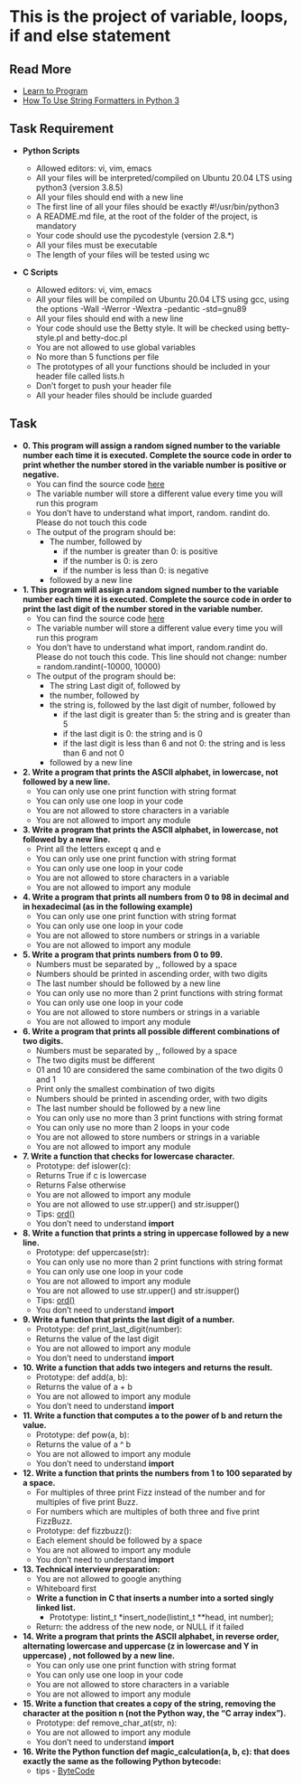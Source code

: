 # This is the project of variable, loops, if and else statement 
## Read More 
- [Learn to Program](https://www.youtube.com/playlist?list=PLGLfVvz_LVvTn3cK5e6LjhgGiSeVlIRwt)
- [How To Use String Formatters in Python 3](https://www.digitalocean.com/community/tutorials/how-to-use-string-formatters-in-python-3)
## Task Requirement
- **Python Scripts**
	- Allowed editors: vi, vim, emacs
	- All your files will be interpreted/compiled on Ubuntu 20.04 LTS using python3 (version 3.8.5)
	- All your files should end with a new line
	- The first line of all your files should be exactly #!/usr/bin/python3
	- A README.md file, at the root of the folder of the project, is mandatory
	- Your code should use the pycodestyle (version 2.8.*)
	- All your files must be executable
	- The length of your files will be tested using wc

- **C Scripts**
	- Allowed editors: vi, vim, emacs
	- All your files will be compiled on Ubuntu 20.04 LTS using gcc, using the options -Wall -Werror -Wextra -pedantic -std=gnu89
	- All your files should end with a new line
	- Your code should use the Betty style. It will be checked using betty-style.pl and betty-doc.pl
	- You are not allowed to use global variables
	- No more than 5 functions per file
	- The prototypes of all your functions should be included in your header file called lists.h
	- Don’t forget to push your header file
	- All your header files should be include guarded
## Task
- **0. This program will assign a random signed number to the variable number each time it is executed. Complete the source code in order to print whether the number stored in the variable number is positive or negative.**
	- You can find the source code [here](https://github.com/holbertonschool/0x01.py/blob/master/0-positive_or_negative_py)
	- The variable number will store a different value every time you will run this program
	- You don’t have to understand what import, random. randint do. Please do not touch this code
	- The output of the program should be:
		- The number, followed by
			- if the number is greater than 0: is positive
			- if the number is 0: is zero
			- if the number is less than 0: is negative
		- followed by a new line
- **1. This program will assign a random signed number to the variable number each time it is executed. Complete the source code in order to print the last digit of the number stored in the variable number.**
	- You can find the source code [here](https://github.com/holbertonschool/0x01.py/blob/master/1-last_digit_py)
	- The variable number will store a different value every time you will run this program
	- You don’t have to understand what import, random.randint do. Please do not touch this code. This line should not change: number = random.randint(-10000, 10000)
	- The output of the program should be:
		- The string Last digit of, followed by
		- the number, followed by
		- the string is, followed by the last digit of number, followed by
			- if the last digit is greater than 5: the string and is greater than 5
			- if the last digit is 0: the string and is 0
			- if the last digit is less than 6 and not 0: the string and is less than 6 and not 0
		- followed by a new line
- **2. Write a program that prints the ASCII alphabet, in lowercase, not followed by a new line.**
	- You can only use one print function with string format
	- You can only use one loop in your code
	- You are not allowed to store characters in a variable
	- You are not allowed to import any module
- **3. Write a program that prints the ASCII alphabet, in lowercase, not followed by a new line.**
	- Print all the letters except q and e
	- You can only use one print function with string format
	- You can only use one loop in your code
	- You are not allowed to store characters in a variable
	- You are not allowed to import any module
-  **4. Write a program that prints all numbers from 0 to 98 in decimal and in hexadecimal (as in the following example)**
	- You can only use one print function with string format
	- You can only use one loop in your code
	- You are not allowed to store numbers or strings in a variable
	- You are not allowed to import any module
-  **5. Write a program that prints numbers from 0 to 99.**
	- Numbers must be separated by ,, followed by a space
	- Numbers should be printed in ascending order, with two digits
	- The last number should be followed by a new line
	- You can only use no more than 2 print functions with string format
	- You can only use one loop in your code
	- You are not allowed to store numbers or strings in a variable
	- You are not allowed to import any module
-  **6. Write a program that prints all possible different combinations of two digits.**
	- Numbers must be separated by ,, followed by a space
	- The two digits must be different
	- 01 and 10 are considered the same combination of the two digits 0 and 1
	- Print only the smallest combination of two digits
	- Numbers should be printed in ascending order, with two digits
	- The last number should be followed by a new line
	- You can only use no more than 3 print functions with string format
	- You can only use no more than 2 loops in your code
	- You are not allowed to store numbers or strings in a variable
	- You are not allowed to import any module
-  **7. Write a function that checks for lowercase character.**
	- Prototype: def islower(c):
	- Returns True if c is lowercase
	- Returns False otherwise
	- You are not allowed to import any module
	- You are not allowed to use str.upper() and str.isupper()
	- Tips: [ord()](https://docs.python.org/3.4/library/functions.html?highlight=ord#ord)
	- You don’t need to understand __import__
-  **8. Write a function that prints a string in uppercase followed by a new line.**
	- Prototype: def uppercase(str):
	- You can only use no more than 2 print functions with string format
	- You can only use one loop in your code
	- You are not allowed to import any module
	- You are not allowed to use str.upper() and str.isupper()
	- Tips: [ord()](https://docs.python.org/3.4/library/functions.html?highlight=ord#ord)
	- You don’t need to understand **import**
-  **9. Write a function that prints the last digit of a number.**
	- Prototype: def print_last_digit(number):
	- Returns the value of the last digit
	- You are not allowed to import any module
	- You don’t need to understand **import**
-  **10. Write a function that adds two integers and returns the result.**
	- Prototype: def add(a, b):
	- Returns the value of a + b
	- You are not allowed to import any module
	- You don’t need to understand **import**
- **11. Write a function that computes a to the power of b and return the value.**
	- Prototype: def pow(a, b):
	- Returns the value of a ^ b
	- You are not allowed to import any module
	- You don’t need to understand **import**
- **12. Write a function that prints the numbers from 1 to 100 separated by a space.**
	- For multiples of three print Fizz instead of the number and for multiples of five print Buzz.
	- For numbers which are multiples of both three and five print FizzBuzz.
	- Prototype: def fizzbuzz():
	- Each element should be followed by a space
	- You are not allowed to import any module
	- You don’t need to understand **import**
- **13. Technical interview preparation:**
	- You are not allowed to google anything
	- Whiteboard first
	- **Write a function in C that inserts a number into a sorted singly linked list.**
		- Prototype: listint_t \*insert_node(listint_t \*\*head, int number);
	- Return: the address of the new node, or NULL if it failed
- **14. Write a program that prints the ASCII alphabet, in reverse order, alternating lowercase and uppercase (z in lowercase and Y in uppercase) , not followed by a new line.**
	- You can only use one print function with string format
	- You can only use one loop in your code
	- You are not allowed to store characters in a variable
	- You are not allowed to import any module
- **15. Write a function that creates a copy of the string, removing the character at the position n (not the Python way, the “C array index”).**
	- Prototype: def remove_char_at(str, n):
	- You are not allowed to import any module
	- You don’t need to understand **import**
-  **16. Write the Python function def magic_calculation(a, b, c): that does exactly the same as the following Python bytecode:**
	- tips - [ByteCode](https://docs.python.org/3.4/library/dis.html)
